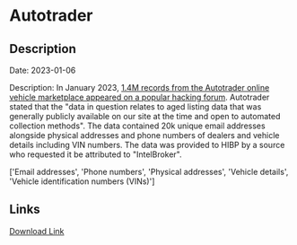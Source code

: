 # Autotrader

## Description

Date: 2023-01-06

Description:
In January 2023, <a href="https://thecyberexpress.com/data1-4-million-autotrader-user-exposed/" target="_blank" rel="noopener">1.4M records from the Autotrader online vehicle marketplace appeared on a popular hacking forum</a>. Autotrader stated that the &quot;data in question relates to aged listing data that was generally publicly available on our site at the time and open to automated collection methods&quot;. The data contained 20k unique email addresses alongside physical addresses and phone numbers of dealers and vehicle details including VIN numbers. The data was provided to HIBP by a source who requested it be attributed to &quot;IntelBroker&quot;.


['Email addresses', 'Phone numbers', 'Physical addresses', 'Vehicle details', 'Vehicle identification numbers (VINs)']

## Links

[Download Link](https://link-to.net/1229997/838.497852657153/dynamic/?r=aHR0cHM6Ly93d3cubWVkaWFmaXJlLmNvbS92aWV3LzB6V3pUeUFtRGRtN0RMdC9hdXRvdHJhZGVyLmNvbS9maWxl)